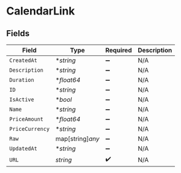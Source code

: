 # CalendarLink


## Fields

| Field              | Type               | Required           | Description        |
| ------------------ | ------------------ | ------------------ | ------------------ |
| `CreatedAt`        | **string*          | :heavy_minus_sign: | N/A                |
| `Description`      | **string*          | :heavy_minus_sign: | N/A                |
| `Duration`         | **float64*         | :heavy_minus_sign: | N/A                |
| `ID`               | **string*          | :heavy_minus_sign: | N/A                |
| `IsActive`         | **bool*            | :heavy_minus_sign: | N/A                |
| `Name`             | **string*          | :heavy_minus_sign: | N/A                |
| `PriceAmount`      | **float64*         | :heavy_minus_sign: | N/A                |
| `PriceCurrency`    | **string*          | :heavy_minus_sign: | N/A                |
| `Raw`              | map[string]*any*   | :heavy_minus_sign: | N/A                |
| `UpdatedAt`        | **string*          | :heavy_minus_sign: | N/A                |
| `URL`              | *string*           | :heavy_check_mark: | N/A                |
